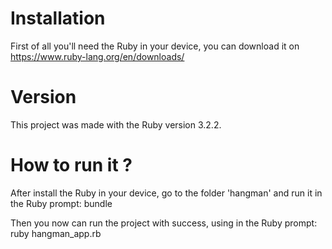 # Installation

First of all you'll need the Ruby in your device, you can download it on https://www.ruby-lang.org/en/downloads/


# Version

This project was made with the Ruby version 3.2.2.

# How to run it ?

After install the Ruby in your device, go to the folder 'hangman' and run it in the Ruby prompt: bundle

Then you now can run the project with success, using in the Ruby prompt: ruby hangman_app.rb

